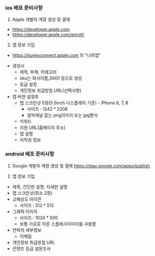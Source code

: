 ### ios 배포 준비사항

1. Apple 개발자 계정 생성 및 결제

  * https://developer.apple.com 
  * https://developer.apple.com/enroll/
  
2. 앱 정보 기입

  * https://itunesconnect.apple.com
  의 "나의앱"
  - 생성시
    - 제목, 부제, 카테고리
    - sku는 회사이름_0001 등으로 생성
    - 등급 설정
    - 개인정보 취급방침 URL(선택사항)
  - 앱 버젼 설정후
    - 앱 스크린샷 5장(5.5inch 디스플레이 기준) - iPhone 6, 7, 8
      - 사이즈 : 1242 * 2208
      - 알파채널 없는 png이미지 또는 jpg형식
    - 키워드
    - 지원 URL(홈페이지 주소)
    - 앱 설명
    - 저작권 정보

### android 배포 준비사항

1. Google 개발자 계정 생성 및 결제
  https://play.google.com/apps/publish
  
2. 앱 정보 기입
  - 제목, 간단한 설명, 자세한 설명
  - 앱 스크린샷(최소 2장)
  - 고해상도 아이콘
    - 사이즈 : 512 * 512
  - 그래픽 이미지
    - 사이즈 : 1024 * 500
    * 보통 가로로 자른 스플래시이미지를 사용함
  - 연락처 세부정보
    - 이메일
  - 개인정보 취급방침 URL
  - 콘텐츠 등급 설문조사
  
